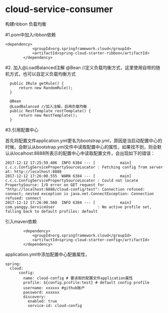 # cloud-service-consumer
构建ribbon 负载均衡

#1.pom中加入ribbon依赖
```
<dependency>
            <groupId>org.springframework.cloud</groupId>
            <artifactId>spring-cloud-starter-ribbon</artifactId>
        </dependency>
```
#2. 加入@LoadBalanced注解
  @Bean //定义负载均衡方式，这里使用自带的随机方式，也可以自定义负载均衡方式
  ```
    public IRule getRule() {
        return new RandomRule();
    }

    @Bean
    @LoadBalanced //加入注解，启用负载均衡
    public RestTemplate restTemplate() {
        return new RestTemplate();
    }
```

#3.引用配置中心

首先将配置文件application.yml更名为bootstrap.yml，原因是当启动配置中心的时候，会默认从bootstrap.yml文件中读取配置中心的属性，如果找不到，则会默认从localhost:8888所表示的配置中心中读取配置文件，会出现如下的错误：
```
2017-12-12 17:25:59.406  INFO 6384 --- [           main] c.c.c.ConfigServicePropertySourceLocator : Fetching config from server at: http://localhost:8888
2017-12-12 17:26:00.555  WARN 6384 --- [           main] c.c.c.ConfigServicePropertySourceLocator : Could not locate PropertySource: I/O error on GET request for "http://localhost:8888/cloud-config/test": Connection refused: connect; nested exception is java.net.ConnectException: Connection refused: connect
2017-12-12 17:26:00.560  INFO 6384 --- [           main] com.yanggy.ServiceUser                   : No active profile set, falling back to default profiles: default
```

引入maven依赖
```
        <dependency>
            <groupId>org.springframework.cloud</groupId>
            <artifactId>spring-cloud-starter-config</artifactId>
        </dependency>
```
application.yml中添加配置中心配置属性，
```
spring:
  cloud:
      config:
        name: cloud-config # 要读取的配置文件application属性
        profile: ${config.profile:test} # default config profile
        username: xxxxxx #github账户
        password: xxxxxx
        discovery:
          enabled: true
          service-id: cloud-config
```



